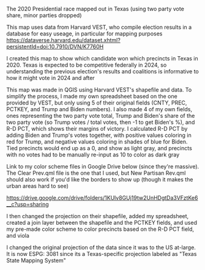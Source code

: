 The 2020 Presidential race mapped out in Texas (using two party vote share, minor parties dropped)

This map uses data from Harvard VEST, who compile election results in a database for easy useage, in particular for mapping purposes
https://dataverse.harvard.edu/dataset.xhtml?persistentId=doi:10.7910/DVN/K7760H

I created this map to show which candidate won which precincts in Texas in 2020. Texas is expected to be competitive federally in 2024, so understanding the previous election's results and coalitions is informative to how it might vote in 2024 and after

This map was made in QGIS using Harvard VEST's shapefile and data. To simplify the process, I made my own spreadsheet based on the one provided by VEST, but only using 5 of their original fields (CNTY, PREC, PCTKEY, and Trump and Biden numbers). I also made 4 of my own fields, ones representing the two party vote total, Trump and Biden's share of the two party vote (so Trump votes / total votes, then -1 to get Biden's %), and R-D PCT, which shows their margins of victory. I calculated R-D PCT by adding Biden and Trump's votes together, with positive values coloring in red for Trump, and negative values coloring in shades of blue for Biden. Tied precincts would end up as a 0, and show as light gray, and precincts with no votes had to be manually re-input as 10 to color as dark gray

Link to my color scheme files in Google Drive below (since they're massive). The Clear Prev.qml file is the one that I used, but New Partisan Rev.qml should also work if you'd like the borders to show up (though it makes the urban areas hard to see)

https://drive.google.com/drive/folders/1KUlv8GUj19tw2UnHDgtDa3VFztKe6__c?usp=sharing

I then changed the projection on their shapefile, added my spreadsheet, created a join layer between the shapefile and the PCTKEY fields, and used my pre-made color scheme to color precincts based on the R-D PCT field, and viola

I changed the original projection of the data since it was to the US at-large. It is now ESPG: 3081 since its a Texas-specific projection labeled as "Texas State Mapping System"
